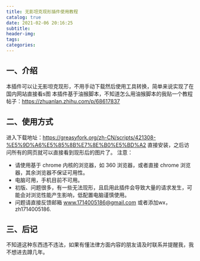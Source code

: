 ```yaml
---
title: 无影坦克现形插件使用教程
catalog: true
date: 2021-02-06 20:16:25
subtitle:
header-img:
tags:
categories:
---
```


## 一、介绍

本插件可以让无影坦克现形，不用手动下载然后使用工具转换，简单来说实现了在国内网站直接看s图
本插件基于油猴脚本，不知道怎么用油猴脚本的我贴一个教程帖子：https://zhuanlan.zhihu.com/p/68617837

## 二、使用方式

进入下载地址：https://greasyfork.org/zh-CN/scripts/421308-%E5%9D%A6%E5%85%8B%E7%8E%B0%E5%BD%A2
直接安装，之后访问所有的网页就可以直接看到现形后的图片了。
注意：
- 请使用基于 chrome 内核的浏览器，如 360 浏览器，或者直接 chrome 浏览器，其余浏览器不保证可用性。
- 电脑可用，手机目前不可用。
- 初版、问题很多，有一些无法现形，且启用此插件会导致大量的请求发生，可能会对浏览性能产生影响，低配置电脑谨慎使用。
- 问题请直接反馈邮箱 www.1714005186@gmail.com 或者添加wx，zh1714005186.

## 三、后记

不知道这种东西违不违法，如果有懂法律方面内容的朋友请及时联系并提醒我，我不想进去蹲几年。
